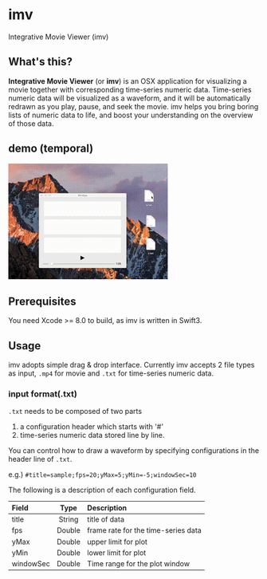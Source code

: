# imv
Integrative Movie Viewer (imv)

## What's this?
**Integrative Movie Viewer** (or **imv**) is an OSX application for visualizing a movie together with corresponding time-series numeric data. Time-series numeric data will be visualized as a waveform, and it will be automatically redrawn as you play, pause, and seek the movie. imv helps you bring boring lists of numeric data to life, and boost your understanding on the overview of those data.

## demo (temporal)
![test](demo/imv_proto_demo.gif)

## Prerequisites
You need Xcode >= 8.0 to build, as imv is written in Swift3.

## Usage
imv adopts simple drag & drop interface. Currently imv accepts 2 file types as input, `.mp4` for movie and `.txt` for time-series numeric data. 

### input format(.txt)
`.txt` needs to be composed of two parts 

1. a configuration header which starts with '#'
2. time-series numeric data stored line by line.

You can control how to draw a waveform by specifying configurations in the header line of `.txt`. 

e.g.) `#title=sample;fps=20;yMax=5;yMin=-5;windowSec=10`

The following is a description of each configuration field.

| Field | Type | Description |
|:--|:--:|:--|
|title|String|title of data|
|fps|Double|frame rate for the time-series data|
|yMax|Double|upper limit for plot|
|yMin|Double|lower limit for plot|
|windowSec|Double|Time range for the plot window|

